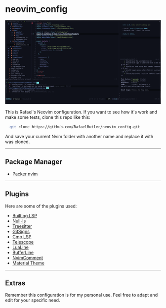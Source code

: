# neovim_config

![Neovim](nvim.png) 

This is Rafael's Neovim configuration. If you want to see how it's work and make some tests, clone this repo like this:

```bash
  git clone https://github.com/RafaelButler/neovim_config.git
```

And save your current Nvim folder with another name and replace it with was cloned.

---

## Package Manager

- [Packer nvim](https://github.com/wbthomason/packer.nvim) 

---

## Plugins

Here are some of the plugins used: 

- [Builting LSP](https://github.com/neovim/nvim-lspconfig) 
- [Null-ls](https://github.com/jose-elias-alvarez/null-ls.nvim) 
- [Treesitter](https://github.com/nvim-treesitter/nvim-treesitter) 
- [GitSigns](https://github.com/lewis6991/gitsigns.nvim) 
- [Cmp LSP](https://github.com/hrsh7th/nvim-cmp) 
- [Telescope](https://github.com/nvim-telescope/telescope.nvim) 
- [LuaLine](https://github.com/nvim-lualine/lualine.nvim) 
- [BufferLine](https://github.com/akinsho/bufferline.nvim) 
- [NvimComment](https://github.com/terrortylor/nvim-comment) 
- [Material Theme](https://github.com/kaicataldo/material.vim) 

---

## Extras

Remember this configuration is for my personal use. Feel free to adapt and edit for your specific need.
